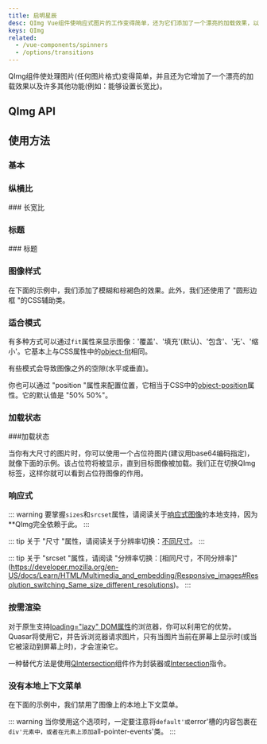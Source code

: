 ```yaml
---
title: 启明星辰
desc: QImg Vue组件使响应式图片的工作变得简单，还为它们添加了一个漂亮的加载效果，以及许多其他功能，如自定义长宽比和标题。
keys: QImg
related:
  - /vue-components/spinners
  - /options/transitions
---
```

QImg组件使处理图片(任何图片格式)变得简单，并且还为它增加了一个漂亮的加载效果以及许多其他功能(例如：能够设置长宽比)。

## QImg API

<doc-api file="QImg" />

## 使用方法

### 基本

<doc-example title="基本" file="QImg/Basic" />

### 纵横比

<doc-example title="自定义长宽比" file="QImg/Ratio" /> ### 长宽比

### 标题

<doc-example title="标题" file="QImg/Caption" /> ### 标题

### 图像样式

在下面的示例中，我们添加了模糊和棕褐色的效果。此外，我们还使用了 "圆形边框 "的CSS辅助类。

<doc-example title="自定义图像样式" file="QImg/CustomImageStyle" />

### 适合模式

有多种方式可以通过`fit`属性来显示图像：'覆盖'、'填充'(默认)、'包含'、'无'、'缩小'。它基本上与CSS属性中的[object-fit](https://developer.mozilla.org/en-US/docs/Web/CSS/object-fit)相同。

有些模式会导致图像之外的空隙(水平或垂直)。

你也可以通过 "position "属性来配置位置，它相当于CSS中的[object-position](https://developer.mozilla.org/en-US/docs/Web/CSS/object-position)属性。它的默认值是 "50% 50%"。

<doc-example title="适合模式" file="QImg/FitModes" />

### 加载状态

<doc-example title="加载状态" file="QImg/LoadingState" /> ###加载状态

当你有大尺寸的图片时，你可以使用一个占位符图片(建议用base64编码指定)，就像下面的示例。该占位符将被显示，直到目标图像被加载。我们正在切换QImg标签，这样你就可以看到占位符图像的作用。

<doc-example title="占位符来源" file="QImg/PlaceholderSrc" />

<doc-example title="错误状态" file="QImg/ErrorState" />

### 响应式

::: warning
要掌握`sizes`和`srcset`属性，请阅读关于[响应式图像](https://developer.mozilla.org/en-US/docs/Learn/HTML/Multimedia_and_embedding/Responsive_images#Why_responsive_images)的本地支持，因为**QImg完全依赖于此。
:::

<doc-example title="响应式" file="QImg/Responsive" />

::: tip
关于 "尺寸 "属性，请阅读关于分辨率切换：[不同尺寸](https://developer.mozilla.org/en-US/docs/Learn/HTML/Multimedia_and_embedding/Responsive_images#Resolution_switching_Different_sizes)。
:::

::: tip
关于 "srcset "属性，请阅读 "分辨率切换：[相同尺寸，不同分辨率]"(https://developer.mozilla.org/en-US/docs/Learn/HTML/Multimedia_and_embedding/Responsive_images#Resolution_switching_Same_size_different_resolutions)。
:::

### 按需渲染

对于原生支持[loading="lazy" DOM属性](https://caniuse.com/loading-lazy-attr)的浏览器，你可以利用它的优势。Quasar将使用它，并告诉浏览器请求图片，只有当图片当前在屏幕上显示时(或当它被滚动到屏幕上时)，才会渲染它。

一种替代方法是使用[QIntersection](/vue-components/intersection)组件作为封装器或[Intersection](/vue-directives/intersection)指令。

<doc-example title="本地懒加载" file="QImg/LoadingLazy" />

### 没有本地上下文菜单

在下面的示例中，我们禁用了图像上的本地上下文菜单。

::: warning
当你使用这个选项时，一定要注意将`default'或`error'槽的内容包裹在`div'元素中，或者在元素上添加`all-pointer-events'类。
:::

<doc-example title="本地上下文菜单" file="QImg/ContextMenu" />
